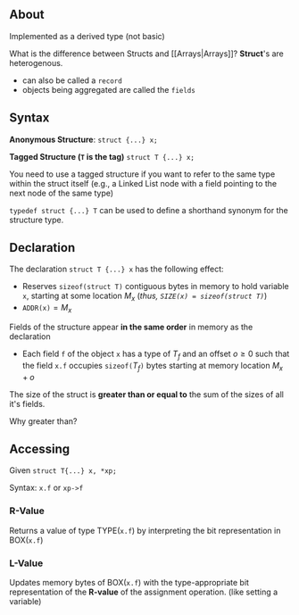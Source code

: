 ## About

Implemented as a derived type (not basic)

What is the difference between Structs and [[Arrays|Arrays]]? **Struct**'s are heterogenous. 
- can also be called a `record`
- objects being aggregated are called the `fields`
## Syntax

**Anonymous Structure**:
`struct {...} x;`

**Tagged Structure (`T` is the tag)**
`struct T {...} x;`

You need to use a tagged structure if you want to refer to the same type within the struct itself (e.g., a Linked List node with a field pointing to the next node of the same type)

`typedef struct {...} T` can be used to define a shorthand synonym for the structure type.

## Declaration

The declaration `struct T {...} x` has the following effect:
- Reserves `sizeof(struct T)` contiguous bytes in memory to hold variable `x`, starting at some location $M_x$ (*thus, `SIZE(x) = sizeof(struct T)`*)
- `ADDR(x)`$=M_x$ 

Fields of the structure appear **in the same order** in memory as the declaration
- Each field `f` of the object `x` has a type of $T_f$ and an offset $o \geq 0$ such that the field `x.f` occupies `sizeof(`$T_f$`)` bytes starting at memory location $M_x+o$ 

The size of the struct is **greater than or equal to** the sum of the sizes of all it's fields.

Why greater than?

## Accessing

Given `struct T{...} x, *xp;`

Syntax: `x.f` or `xp->f`

### R-Value

Returns a value of type TYPE(`x.f`) by interpreting the bit representation in BOX(`x.f`)

### L-Value

Updates memory bytes of BOX(`x.f`) with the type-appropriate bit representation of the **R-value** of the assignment operation. (like setting a variable)

